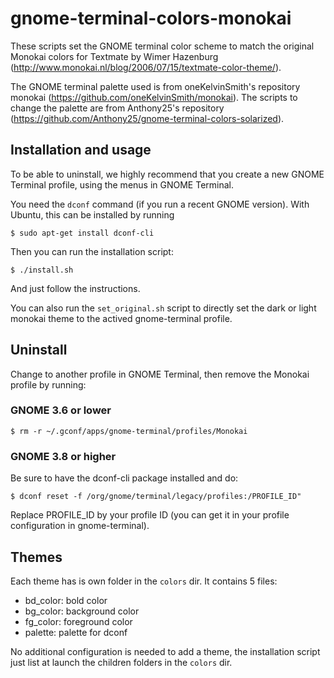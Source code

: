 # gnome-terminal-colors-monokai

These scripts set the GNOME terminal color scheme to match the original Monokai
colors for Textmate by Wimer Hazenburg
(http://www.monokai.nl/blog/2006/07/15/textmate-color-theme/).

The GNOME terminal palette used is from oneKelvinSmith's repository monokai
(https://github.com/oneKelvinSmith/monokai). The scripts to change the palette
are from Anthony25's repository
(https://github.com/Anthony25/gnome-terminal-colors-solarized).

Installation and usage
----------------------

To be able to uninstall, we highly recommend that you create a new GNOME
Terminal profile, using the menus in GNOME Terminal.

You need the `dconf` command (if you run a recent GNOME version). With Ubuntu,
this can be installed by running

    $ sudo apt-get install dconf-cli

Then you can run the installation script:

    $ ./install.sh

And just follow the instructions.

You can also run the `set_original.sh` script to directly set the dark or light
monokai theme to the actived gnome-terminal profile.

Uninstall
---------

Change to another profile in GNOME Terminal, then remove the Monokai profile
by running:

### GNOME 3.6 or lower

    $ rm -r ~/.gconf/apps/gnome-terminal/profiles/Monokai

### GNOME 3.8 or higher

Be sure to have the dconf-cli package installed and do:

    $ dconf reset -f /org/gnome/terminal/legacy/profiles:/PROFILE_ID"

Replace PROFILE_ID by your profile ID (you can get it in your profile
configuration in gnome-terminal).

Themes
------

Each theme has is own folder in the `colors` dir. It contains 5 files:

  * bd_color: bold color
  * bg_color: background color
  * fg_color: foreground color
  * palette: palette for dconf

No additional configuration is needed to add a theme, the installation script
just list at launch the children folders in the `colors` dir.
